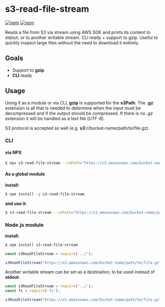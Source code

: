 # s3-read-file-stream

[![npm](https://img.shields.io/npm/v/s3-read-file-stream.svg)]() [![npm](https://img.shields.io/npm/l/s3-read-file-stream.svg)]()

Reads a file from S3 via stream using AWS SDK and prints its content to stdout, or to another writable stream. CLI ready + support to gzip. Useful to quickly inspect large files without the need to download it entirely.

## Goals

 * Support to **gzip**
 * **CLI** ready

## Usage

Using it as a module or via CLI, **gzip** is supported for the **s3Path**. The **.gz** extension is all that is needed to determine when the input must be decompressed and if the output should be compressed. If there is no *.gz* extension it will be handled as a text file (*UTF-8*).

S3 protocol is accepted as well (e.g. **s3:**//bucket-name/path/to/file.gz).

### CLI

#### via NPX

```bash
$ npx s3-read-file-stream --s3Path="https://s3.amazonaws.com/bucket-name/path/to/file.gz"
```

#### As a global module

**install:**
```bash
$ npm install -g s3-read-file-stream
```

**and use it:**
```bash
$ s3-read-file-stream --s3Path="https://s3.amazonaws.com/bucket-name/path/to/file.gz"
```

### Node.js module


**install:**
```bash
$ npm install s3-read-file-stream
```

```javascript
const s3ReadFileStream = require('../');

s3ReadFileStream("https://s3.amazonaws.com/bucket-name/path/to/file.gz");
```

Another writable stream can be set as a destination, to be used instead of **stdout**:

```javascript
const s3ReadFileStream = require('../');
const fs = require('fs');

s3ReadFileStream("https://s3.amazonaws.com/bucket-name/path/to/file.gz", fs.createWriteStream('./file.txt'));
```
